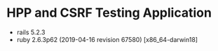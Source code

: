 # HPP and CSRF Testing Application
* rails 5.2.3
* ruby 2.6.3p62 (2019-04-16 revision 67580) [x86_64-darwin18]


